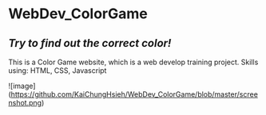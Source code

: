 # WebDev_ColorGame
## _Try to find out the correct color!_

This is a Color Game website, which is a web develop training project.
Skills using: HTML, CSS, Javascript

![image] (https://github.com/KaiChungHsieh/WebDev_ColorGame/blob/master/screenshot.png)
